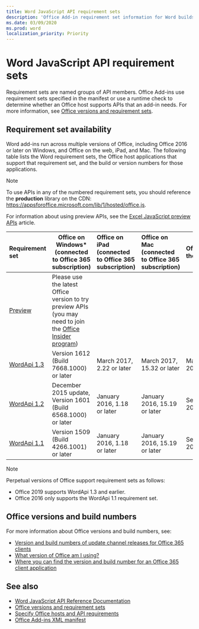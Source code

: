 ```yaml
---
title: Word JavaScript API requirement sets
description: 'Office Add-in requirement set information for Word builds'
ms.date: 03/09/2020
ms.prod: word
localization_priority: Priority
---
```


# Word JavaScript API requirement sets

Requirement sets are named groups of API members. Office Add-ins use requirement sets specified in the manifest or use a runtime check to determine whether an Office host supports APIs that an add-in needs. For more information, see [Office versions and requirement sets](../../develop/office-versions-and-requirement-sets.md).

## Requirement set availability

Word add-ins run across multiple versions of Office, including Office 2016 or later on Windows, and Office on the web, iPad, and Mac. The following table lists the Word requirement sets, the Office host applications that support that requirement set, and the build or version numbers for those applications.

> [!NOTE]
> To use APIs in any of the numbered requirement sets, you should reference the **production** library on the CDN: https://appsforoffice.microsoft.com/lib/1/hosted/office.js.
>
> For information about using preview APIs, see the [Excel JavaScript preview APIs](word-preview-apis.md) article.

|  Requirement set  |   Office on Windows\*<br>(connected to Office 365 subscription)  |  Office on iPad<br>(connected to Office 365 subscription)  |  Office on Mac<br>(connected to Office 365 subscription)  | Office on the web  |
|:-----|-----|:-----|:-----|:-----|
| [Preview](word-preview-apis.md) | Please use the latest Office version to try preview APIs (you may need to join the [Office Insider program](https://products.office.com/office-insider)) |
| [WordApi 1.3](word-api-1-3-requirement-set.md) | Version 1612 (Build 7668.1000) or later| March 2017, 2.22 or later | March 2017, 15.32 or later| March 2017 |
| [WordApi 1.2](word-api-1-2-requirement-set.md) | December 2015 update, Version 1601 (Build 6568.1000) or later | January 2016, 1.18 or later | January 2016, 15.19 or later| September 2016 |
| [WordApi 1.1](word-api-1-1-requirement-set.md) | Version 1509 (Build 4266.1001) or later| January 2016, 1.18 or later | January 2016, 15.19 or later| September 2016 |

> [!NOTE]
> Perpetual versions of Office support requirement sets as follows:
>
> - Office 2019 supports WordApi 1.3 and earlier.
> - Office 2016 only supports the WordApi 1.1 requirement set.

## Office versions and build numbers

For more information about Office versions and build numbers, see:

- [Version and build numbers of update channel releases for Office 365 clients](https://support.office.com/article/version-and-build-numbers-of-update-channel-releases-ae942449-1fca-4484-898b-a933ea23def7)
- [What version of Office am I using?](https://support.office.com/article/What-version-of-Office-am-I-using-932788b8-a3ce-44bf-bb09-e334518b8b19)
- [Where you can find the version and build number for an Office 365 client application](https://support.office.com/article/version-and-build-numbers-of-update-channel-releases-ae942449-1fca-4484-898b-a933ea23def7)

## See also

- [Word JavaScript API Reference Documentation](/javascript/api/word)
- [Office versions and requirement sets](../../develop/office-versions-and-requirement-sets.md)
- [Specify Office hosts and API requirements](../../develop/specify-office-hosts-and-api-requirements.md)
- [Office Add-ins XML manifest](../../develop/add-in-manifests.md)
